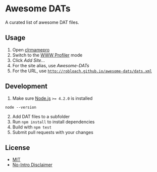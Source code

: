 # Awesome DATs

A curated list of awesome DAT files.

## Usage

1. Open [clrmamepro](http://mamedev.emulab.it/clrmamepro/)
2. Switch to the [WWW Profiler](http://mamedev.emulab.it/clrmamepro/docs/wwwprofiler.txt) mode
3. Click *Add Site...*
4. For the site alias, use *Awesome-DATs*
5. For the URL, use [`http://robloach.github.io/awesome-dats/dats.xml`](http://robloach.github.io/awesome-dats/dats.xml)

## Development

1. Make sure [Node.js](https://nodejs.org/en/) `>= 4.2.0` is installed
  ```
  node --version
  ```
2. Add DAT files to a subfolder
3. Run `npm install` to install dependencies
4. Build with `npm test`
5. Submit pull requests with your changes

## License

- [MIT](LICENSE.md)
- [No-Intro Disclaimer](http://www.no-intro.org/disclaimer.htm)
